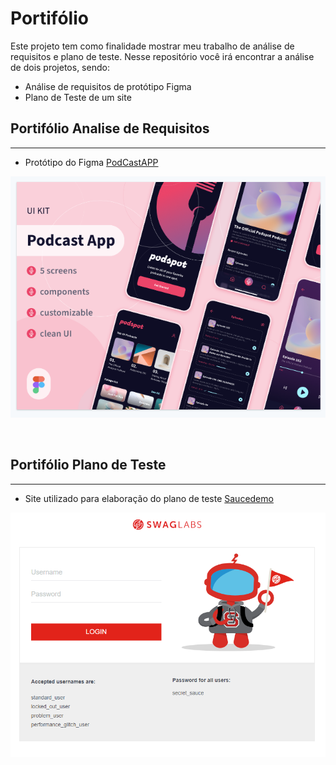 # Portifólio

Este projeto tem como finalidade mostrar meu trabalho de análise de requisitos e plano de teste.
Nesse repositório você irá encontrar a análise de dois projetos, sendo:

- Análise de requisitos de protótipo Figma
- Plano de Teste de um site

## Portifólio Analise de Requisitos
---
- Protótipo do Figma [PodCastAPP](https://www.uplabs.com/posts/podcast-app-27e7dba2-b5d6-40f8-be0f-52d6710b9af7)

![Referencia Prototipo](img/ref_figma.png?raw=true "PodCast")

<br>

## Portifólio Plano de Teste
---

- Site utilizado para elaboração do plano de teste [Saucedemo](https://www.saucedemo.com/)

![Home Site Saucedemo](img/site_saucedemo.png?raw=true "Home")


